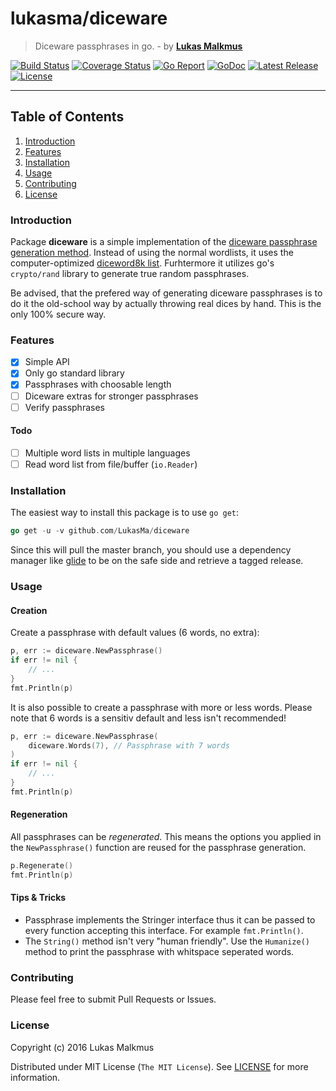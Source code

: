 # lukasma/diceware
> Diceware passphrases in go. - by **[Lukas Malkmus](https://github.com/LukasMa)**

[![Build Status][build_badge]][build]
[![Coverage Status][coverage_badge]][coverage]
[![Go Report][report_badge]][report]
[![GoDoc][docs_badge]][docs]
[![Latest Release][release_badge]][release]
[![License][license_badge]][license]

---

## Table of Contents
1. [Introduction](#introduction)
2. [Features](#features)
3. [Installation](#installation)
4. [Usage](#usage)
5. [Contributing](#contributing)
6. [License](#License)

### Introduction
Package **diceware** is a simple implementation of the
[diceware passphrase generation method](http://world.std.com/~reinhold/diceware.html).
Instead of using the normal wordlists, it uses the computer-optimized
[diceword8k list](http://world.std.com/%7Ereinhold/dicewarefaq.html#diceware8k).
Furhtermore it utilizes go's `crypto/rand` library to generate true random
passphrases.

Be advised, that the prefered way of generating diceware passphrases is to do it
the old-school way by actually throwing real dices by hand. This is the only
100% secure way.

### Features
- [x] Simple API
- [x] Only go standard library
- [x] Passphrases with choosable length
- [ ] Diceware extras for stronger passphrases
- [ ] Verify passphrases

#### Todo
- [ ] Multiple word lists in multiple languages
- [ ] Read word list from file/buffer (`io.Reader`)

### Installation
The easiest way to install this package is to use `go get`:
```go
go get -u -v github.com/LukasMa/diceware
```
Since this will pull the master branch, you should use a dependency manager like
[glide](http://glide,sh) to be on the safe side and retrieve a tagged release.

### Usage

#### Creation
Create a passphrase with default values (6 words, no extra):
```go
p, err := diceware.NewPassphrase()
if err != nil {
    // ...
}
fmt.Println(p)
```

It is also possible to create a passphrase with more or less words. Please note
that 6 words is a sensitiv default and less isn't recommended!
```go
p, err := diceware.NewPassphrase(
    diceware.Words(7), // Passphrase with 7 words
)
if err != nil {
    // ...
}
fmt.Println(p)
```

#### Regeneration
All passphrases can be _regenerated_. This means the options you applied in the
`NewPassphrase()` function are reused for the passphrase generation.
```go
p.Regenerate()
fmt.Println(p)
```

#### Tips & Tricks
- Passphrase implements the Stringer interface thus it can be passed to every
function accepting this interface. For example `fmt.Println()`.
- The `String()` method isn't very "human friendly". Use the `Humanize()` method
to print the passphrase with whitspace seperated words.

### Contributing
Please feel free to submit Pull Requests or Issues.

### License
Copyright (c) 2016 Lukas Malkmus

Distributed under MIT License (`The MIT License`). See [LICENSE](LICENSE) for
more information.

[build]: https://travis-ci.org/LukasMa/diceware
[build_badge]: https://travis-ci.org/LukasMa/diceware.svg?branch=master
[coverage]: https://coveralls.io/github/LukasMa/diceware
[coverage_badge]: https://coveralls.io/repos/github/LukasMa/diceware/badge.svg?branch=master
[report]: https://goreportcard.com/report/github.com/LukasMa/diceware
[report_badge]: https://goreportcard.com/badge/github.com/LukasMa/diceware
[docs]: https://godoc.org/github.com/LukasMa/diceware
[docs_badge]: https://godoc.org/github.com/LukasMa/diceware?status.svg
[release]: https://github.com/LukasMa/diceware/releases
[release_badge]: https://img.shields.io/github/release/LukasMa/diceware.svg
[license]: https://opensource.org/licenses/MIT
[license_badge]: https://img.shields.io/badge/liecense-MIT-blue.svg
